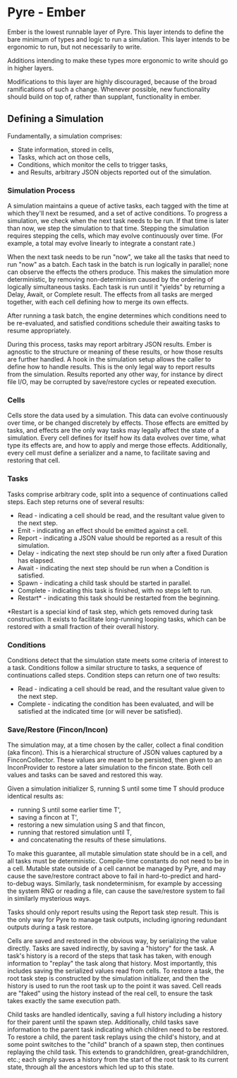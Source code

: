 # Pyre - Ember

Ember is the lowest runnable layer of Pyre.
This layer intends to define the bare minimum of types and logic to run a simulation.
This layer intends to be ergonomic to run, but not necessarily to write.

Additions intending to make these types more ergonomic to write should go in higher layers.

Modifications to this layer are highly discouraged, because of the broad ramifications of such a change.
Whenever possible, new functionality should build on top of, rather than supplant, functionality in ember.

## Defining a Simulation

Fundamentally, a simulation comprises:
- State information, stored in cells,
- Tasks, which act on those cells,
- Conditions, which monitor the cells to trigger tasks,
- and Results, arbitrary JSON objects reported out of the simulation.

### Simulation Process

A simulation maintains a queue of active tasks, each tagged with the time at which they'll next be resumed,
and a set of active conditions.
To progress a simulation, we check when the next task needs to be run.
If that time is later than now, we step the simulation to that time.
Stepping the simulation requires stepping the cells, which may evolve continuously over time.
(For example, a total may evolve linearly to integrate a constant rate.)

When the next task needs to be run "now", we take all the tasks that need to run "now" as a batch.
Each task in the batch is run logically in parallel; none can observe the effects the others produce.
This makes the simulation more deterministic, by removing non-determinism caused by the ordering of logically simultaneous tasks.
Each task is run until it "yields" by returning a Delay, Await, or Complete result.
The effects from all tasks are merged together, with each cell defining how to merge its own effects.

After running a task batch, the engine determines which conditions need to be re-evaluated,
and satisfied conditions schedule their awaiting tasks to resume appropriately.

During this process, tasks may report arbitrary JSON results.
Ember is agnostic to the structure or meaning of these results, or how those results are further handled.
A hook in the simulation setup allows the caller to define how to handle results.
This is the only legal way to report results from the simulation.
Results reported any other way, for instance by direct file I/O, may be corrupted by save/restore cycles or repeated execution.

### Cells

Cells store the data used by a simulation.
This data can evolve continuously over time, or be changed discretely by effects.
Those effects are emitted by tasks, and effects are the only way tasks may legally affect the state of a simulation.
Every cell defines for itself how its data evolves over time, what type its effects are, and how to apply and merge those effects.
Additionally, every cell must define a serializer and a name, to facilitate saving and restoring that cell.

### Tasks

Tasks comprise arbitrary code, split into a sequence of continuations called steps.
Each step returns one of several results:
- Read - indicating a cell should be read, and the resultant value given to the next step.
- Emit - indicating an effect should be emitted against a cell.
- Report - indicating a JSON value should be reported as a result of this simulation.
- Delay - indicating the next step should be run only after a fixed Duration has elapsed.
- Await - indicating the next step should be run when a Condition is satisfied.
- Spawn - indicating a child task should be started in parallel.
- Complete - indicating this task is finished, with no steps left to run.
- Restart* - indicating this task should be restarted from the beginning.

*Restart is a special kind of task step, which gets removed during task construction.
It exists to facilitate long-running looping tasks, which can be restored with a small fraction of their overall history.

### Conditions

Conditions detect that the simulation state meets some criteria of interest to a task.
Conditions follow a similar structure to tasks, a sequence of continuations called steps.
Condition steps can return one of two results:
- Read - indicating a cell should be read, and the resultant value given to the next step.
- Complete - indicating the condition has been evaluated, and will be satisfied at the indicated time (or will never be satisfied).

### Save/Restore (Fincon/Incon)

The simulation may, at a time chosen by the caller, collect a final condition (aka fincon).
This is a hierarchical structure of JSON values captured by a FinconCollector.
These values are meant to be persisted, then given to an InconProvider to restore a later simulation to the fincon state.
Both cell values and tasks can be saved and restored this way.

Given a simulation initializer S, running S until some time T should produce identical results as:
* running S until some earlier time T',
* saving a fincon at T',
* restoring a new simulation using S and that fincon,
* running that restored simulation until T,
* and concatenating the results of these simulations.

To make this guarantee, all mutable simulation state should be in a cell, and all tasks must be deterministic.
Compile-time constants do not need to be in a cell.
Mutable state outside of a cell cannot be managed by Pyre, and may cause the save/restore contract above to fail
in hard-to-predict and hard-to-debug ways.
Similarly, task nondeterminism, for example by accessing the system RNG or reading a file, can cause the save/restore
system to fail in similarly mysterious ways.

Tasks should only report results using the Report task step result.
This is the only way for Pyre to manage task outputs, including ignoring redundant outputs during a task restore.

Cells are saved and restored in the obvious way, by serializing the value directly.
Tasks are saved indirectly, by saving a "history" for the task.
A task's history is a record of the steps that task has taken, with enough information to "replay" the task along that history.
Most importantly, this includes saving the serialized values read from cells.
To restore a task, the root task step is constructed by the simulation initializer, and then the history is used to run
the root task up to the point it was saved.
Cell reads are "faked" using the history instead of the real cell, to ensure the task takes exactly the same execution path.

Child tasks are handled identically, saving a full history including a history for their parent until the spawn step.
Additionally, child tasks save information to the parent task indicating which children need to be restored.
To restore a child, the parent task replays using the child's history, and at some point switches to the "child" branch
of a spawn step, then continues replaying the child task.
This extends to grandchildren, great-grandchildren, etc.; each simply saves a history from the start of the root task
to its current state, through all the ancestors which led up to this state.
